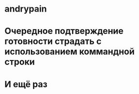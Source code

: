 # andrypain
# Очередное подтверждение готовности страдать с использованием  коммандной строки
# И ещё раз